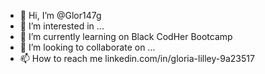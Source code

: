 - 👋 Hi, I’m @Glor147g
- 👀 I’m interested in ...
- 🌱 I’m currently learning on Black CodHer Bootcamp
- 💞️ I’m looking to collaborate on ...
- 📫 How to reach me linkedin.com/in/gloria-lilley-9a23517
<!---
Glor147g/Glor147g is a ✨ special ✨ repository because its `README.md` (this file) appears on your GitHub profile.
You can click the Preview link to take a look at your changes.
--->
